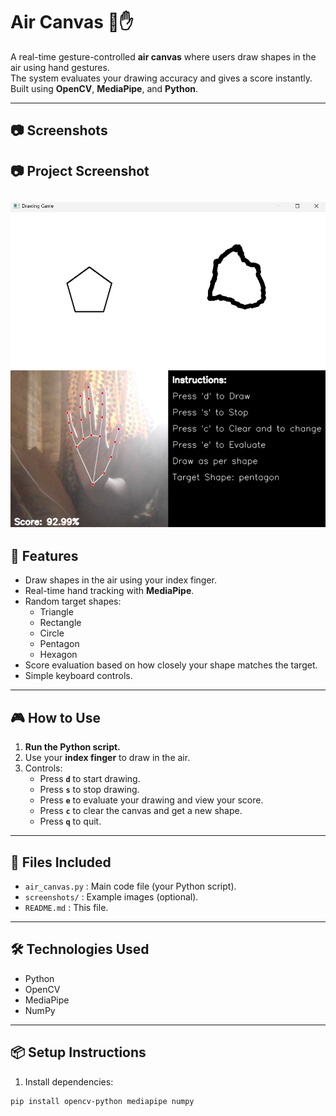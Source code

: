 # Air Canvas 🎨✋

A real-time gesture-controlled **air canvas** where users draw shapes in the air using hand gestures.  
The system evaluates your drawing accuracy and gives a score instantly. Built using **OpenCV**, **MediaPipe**, and **Python**.

---

## 📷 Screenshots

## 📷 Project Screenshot

![Air Canvas Demo](screenshots/air_canvas_demo.png)
---

## 🚀 Features

- Draw shapes in the air using your index finger.
- Real-time hand tracking with **MediaPipe**.
- Random target shapes:
   - Triangle
   - Rectangle
   - Circle
   - Pentagon
   - Hexagon
- Score evaluation based on how closely your shape matches the target.
- Simple keyboard controls.

---

## 🎮 How to Use

1. **Run the Python script.**
2. Use your **index finger** to draw in the air.
3. Controls:
   - Press **`d`** to start drawing.
   - Press **`s`** to stop drawing.
   - Press **`e`** to evaluate your drawing and view your score.
   - Press **`c`** to clear the canvas and get a new shape.
   - Press **`q`** to quit.

---

## 📁 Files Included

- `air_canvas.py` : Main code file (your Python script).
- `screenshots/` : Example images (optional).
- `README.md` : This file.

---

## 🛠️ Technologies Used

- Python
- OpenCV
- MediaPipe
- NumPy

---

## 📦 Setup Instructions

1. Install dependencies:
```bash
pip install opencv-python mediapipe numpy
